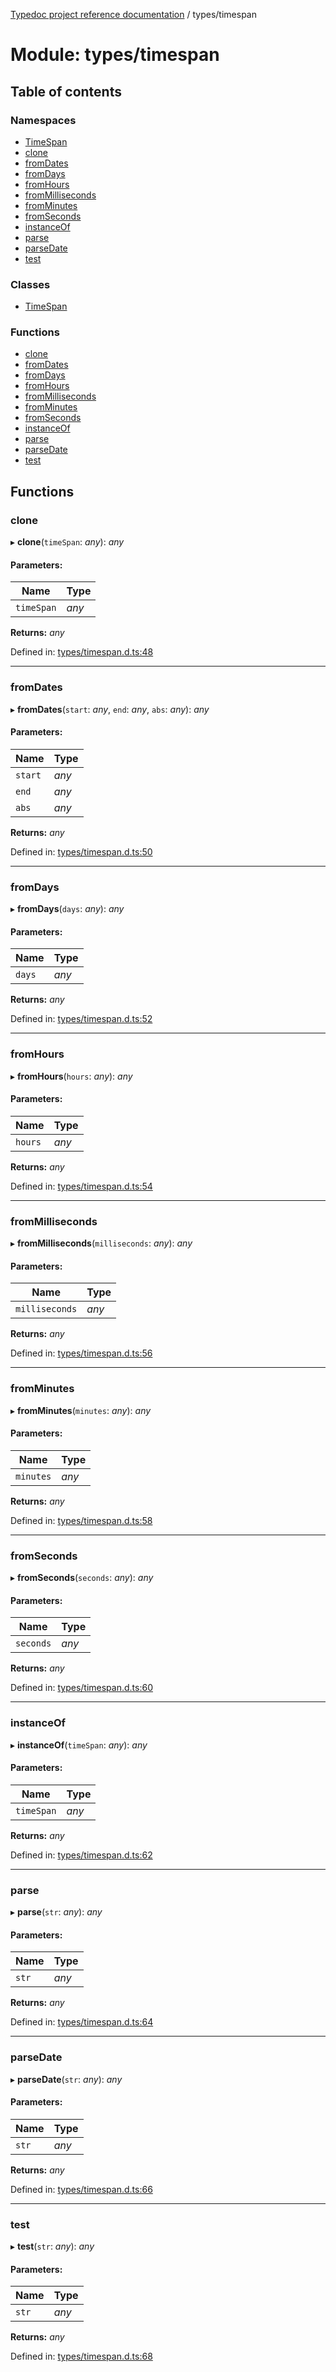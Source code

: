 [Typedoc project reference documentation](../README.md) / types/timespan

# Module: types/timespan

## Table of contents

### Namespaces

- [TimeSpan](types_timespan.timespan.md)
- [clone](types_timespan.clone.md)
- [fromDates](types_timespan.fromdates.md)
- [fromDays](types_timespan.fromdays.md)
- [fromHours](types_timespan.fromhours.md)
- [fromMilliseconds](types_timespan.frommilliseconds.md)
- [fromMinutes](types_timespan.fromminutes.md)
- [fromSeconds](types_timespan.fromseconds.md)
- [instanceOf](types_timespan.instanceof.md)
- [parse](types_timespan.parse.md)
- [parseDate](types_timespan.parsedate.md)
- [test](types_timespan.test.md)

### Classes

- [TimeSpan](../classes/types_timespan.timespan-1.md)

### Functions

- [clone](types_timespan.md#clone)
- [fromDates](types_timespan.md#fromdates)
- [fromDays](types_timespan.md#fromdays)
- [fromHours](types_timespan.md#fromhours)
- [fromMilliseconds](types_timespan.md#frommilliseconds)
- [fromMinutes](types_timespan.md#fromminutes)
- [fromSeconds](types_timespan.md#fromseconds)
- [instanceOf](types_timespan.md#instanceof)
- [parse](types_timespan.md#parse)
- [parseDate](types_timespan.md#parsedate)
- [test](types_timespan.md#test)

## Functions

### clone

▸ **clone**(`timeSpan`: *any*): *any*

#### Parameters:

Name | Type |
------ | ------ |
`timeSpan` | *any* |

**Returns:** *any*

Defined in: [types/timespan.d.ts:48](https://github.com/DocuWare/REST-Sample-TS/blob/6171aa8/src/types/timespan.d.ts#L48)

___

### fromDates

▸ **fromDates**(`start`: *any*, `end`: *any*, `abs`: *any*): *any*

#### Parameters:

Name | Type |
------ | ------ |
`start` | *any* |
`end` | *any* |
`abs` | *any* |

**Returns:** *any*

Defined in: [types/timespan.d.ts:50](https://github.com/DocuWare/REST-Sample-TS/blob/6171aa8/src/types/timespan.d.ts#L50)

___

### fromDays

▸ **fromDays**(`days`: *any*): *any*

#### Parameters:

Name | Type |
------ | ------ |
`days` | *any* |

**Returns:** *any*

Defined in: [types/timespan.d.ts:52](https://github.com/DocuWare/REST-Sample-TS/blob/6171aa8/src/types/timespan.d.ts#L52)

___

### fromHours

▸ **fromHours**(`hours`: *any*): *any*

#### Parameters:

Name | Type |
------ | ------ |
`hours` | *any* |

**Returns:** *any*

Defined in: [types/timespan.d.ts:54](https://github.com/DocuWare/REST-Sample-TS/blob/6171aa8/src/types/timespan.d.ts#L54)

___

### fromMilliseconds

▸ **fromMilliseconds**(`milliseconds`: *any*): *any*

#### Parameters:

Name | Type |
------ | ------ |
`milliseconds` | *any* |

**Returns:** *any*

Defined in: [types/timespan.d.ts:56](https://github.com/DocuWare/REST-Sample-TS/blob/6171aa8/src/types/timespan.d.ts#L56)

___

### fromMinutes

▸ **fromMinutes**(`minutes`: *any*): *any*

#### Parameters:

Name | Type |
------ | ------ |
`minutes` | *any* |

**Returns:** *any*

Defined in: [types/timespan.d.ts:58](https://github.com/DocuWare/REST-Sample-TS/blob/6171aa8/src/types/timespan.d.ts#L58)

___

### fromSeconds

▸ **fromSeconds**(`seconds`: *any*): *any*

#### Parameters:

Name | Type |
------ | ------ |
`seconds` | *any* |

**Returns:** *any*

Defined in: [types/timespan.d.ts:60](https://github.com/DocuWare/REST-Sample-TS/blob/6171aa8/src/types/timespan.d.ts#L60)

___

### instanceOf

▸ **instanceOf**(`timeSpan`: *any*): *any*

#### Parameters:

Name | Type |
------ | ------ |
`timeSpan` | *any* |

**Returns:** *any*

Defined in: [types/timespan.d.ts:62](https://github.com/DocuWare/REST-Sample-TS/blob/6171aa8/src/types/timespan.d.ts#L62)

___

### parse

▸ **parse**(`str`: *any*): *any*

#### Parameters:

Name | Type |
------ | ------ |
`str` | *any* |

**Returns:** *any*

Defined in: [types/timespan.d.ts:64](https://github.com/DocuWare/REST-Sample-TS/blob/6171aa8/src/types/timespan.d.ts#L64)

___

### parseDate

▸ **parseDate**(`str`: *any*): *any*

#### Parameters:

Name | Type |
------ | ------ |
`str` | *any* |

**Returns:** *any*

Defined in: [types/timespan.d.ts:66](https://github.com/DocuWare/REST-Sample-TS/blob/6171aa8/src/types/timespan.d.ts#L66)

___

### test

▸ **test**(`str`: *any*): *any*

#### Parameters:

Name | Type |
------ | ------ |
`str` | *any* |

**Returns:** *any*

Defined in: [types/timespan.d.ts:68](https://github.com/DocuWare/REST-Sample-TS/blob/6171aa8/src/types/timespan.d.ts#L68)
